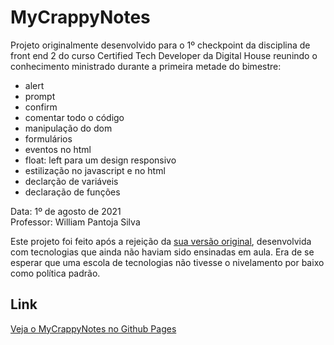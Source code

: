 # MyCrappyNotes
Projeto originalmente desenvolvido para o 1º checkpoint da disciplina de front end 2 
do curso Certified Tech Developer da Digital House reunindo o conhecimento ministrado durante a primeira metade do bimestre:

+ alert
+ prompt
+ confirm
+ comentar todo o código
+ manipulação do dom
+ formulários
+ eventos no html
+ float: left para um design responsivo
+ estilização no javascript e no html
+ declarção de variáveis
+ declaração de funções

Data:         1º de agosto de 2021  
Professor:    William Pantoja Silva

Este projeto foi feito após a rejeição da [sua versão original](http://mynotes-mda.netlify.app/), desenvolvida
com tecnologias que ainda não haviam sido ensinadas em aula. Era de se esperar que uma escola de tecnologias
não tivesse o nivelamento por baixo como política padrão.

## Link
[Veja o MyCrappyNotes no Github Pages](https://mdaffonso.github.io/frontend2/mycrappynotes)
